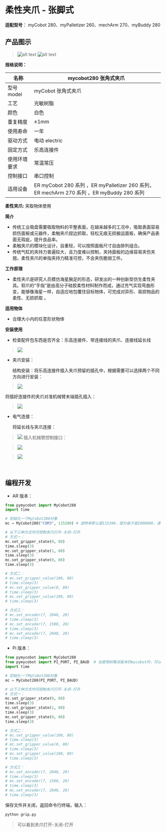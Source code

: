 # 柔性夹爪 - 张脚式

**适配型号**： myCobot 280、myPalletizer 260、mechArm 270、myBuddy 280

## **产品图示**

> ![alt text](../../resource\4-SupportAndService\Accessories\grip/Z1.jpg)
> ![alt text](../../resource\4-SupportAndService\Accessories\grip/Z2.jpg)

**规格说明：**

| 名称         | mycobot280 张角式夹爪                                                                      |
| ------------ | ------------------------------------------------------------------------------------------ |
| 型号 model   | myCobot 张角式夹爪                                                                         |
| 工艺         | 光敏树脂                                                                                   |
| 颜色         | 白色                                                                                       |
| 重复精度     | ±1mm                                                                                       |
| 使用寿命     | 一年                                                                                       |
| 驱动方式     | 电动 electric                                                                              |
| 固定方式     | 乐高连接件                                                                                 |
| 使用环境要求 | 常温常压                                                                                   |
| 控制接口     | 串口控制                                                                                   |
| 适用设备     | ER myCobot 280 系列 ，ER myPalletizer 260 系列， ER mechArm 270 系列 ，ER myBuddy 280 系列 |

**柔性夹爪:** 夹取物体使用

**简介**

- 传统工业吸盘需要吸取物料的平整表面，在越来越多的工况中，吸取表面容易损伤面板或元器件，柔触夹爪捏边抓取，轻松无痕无损搬运面板，确保产品表面无瑕疵，提升良品率。
- 柔触夹爪的模块化设计，自重轻，可以按照面板尺寸自由排列组合。
- 传统气缸的夹持力普遍较大，且力度难以控制，夹持面板的边缘容易夹伤夹翘，柔性夹爪的单指夹持力精准可控，不会夹伤脆弱工件。

**工作原理**

- 柔性夹爪是研究人员模仿海星腕足的形态，研发出的一种创新型仿生柔性夹具。软爪的“手指”是由高分子硅胶柔性材料制作而成，通过充气实现弯曲形变，能够像海星一样，自适应地包覆住目标物体，可完成对异形、易损物品的柔性、无损抓取 。

**适用物体**

- 合理大小内的任意形状物体

**安装使用**

- 检查配件包东西是否齐全：乐高连接件、带连接线的夹爪、连接线延长线
>   ![](../../resource\4-SupportAndService\Accessories\grip/Z3.jpg)

- 夹爪安装：

  结构安装：将乐高连接件插入夹爪预留的插孔中，根据需要可以选择两个不同方向进行安装：
 >  ![](../../resource\4-SupportAndService\Accessories\grip/Z4.jpg)

  将插好连接件的夹爪对准机械臂末端插孔插入：

 >  ![](../../resource\4-SupportAndService\Accessories\grip/Z5.jpg)

- 电气连接：

  将延长线与夹爪连接：
> ![](../../resource\4-SupportAndService\Accessories\grip/Z6.jpg)
 插入机械臂控制接口：

> ![](../../resource\4-SupportAndService\Accessories\grip/Z7.png)  


> ![](../../resource\4-SupportAndService\Accessories\grip/Z8.jpg)  
<br>

## 编程开发

- AR 版本：

```python
from pymycobot import MyCobot280
import time

# 初始化一个MyCobot280对象
mc = MyCobot280("COM3", 115200) # 波特率默认是115200，部分板子是1000000，请根据实际进行修改

# 以下三种方式均可控制夹爪打开-关闭-打开
# 方式一：
mc.set_gripper_state(0, 80)
time.sleep(3)
mc.set_gripper_state(1, 80)
time.sleep(3)
mc.set_gripper_state(0, 80)
time.sleep(3)

# 方式二：
# mc.set_gripper_value(100, 80)
# time.sleep(3)
# mc.set_gripper_value(0, 80)
# time.sleep(3)
# mc.set_gripper_value(100, 80)
# time.sleep(3)

# 方式三：
# mc.set_encoder(7, 2048, 20)
# time.sleep(3)
# mc.set_encoder(7, 1500, 20)
# time.sleep(3)
# mc.set_encoder(7, 2048, 20)
# time.sleep(3)
```

- Pi 版本：

```python
from pymycobot import MyCobot280
from pymycobot import PI_PORT, PI_BAUD  # 当使用树莓派版本的mycobot时，可以引用这两个变量进行MyCobot280初始化
import time

# 初始化一个MyCobot280对象
mc = MyCobot280(PI_PORT, PI_BAUD)

# 以下三种方式均可控制夹爪打开-关闭-打开
# 方式一：
mc.set_gripper_state(0, 80)
time.sleep(3)
mc.set_gripper_state(1, 80)
time.sleep(3)
mc.set_gripper_state(0, 80)
time.sleep(3)

# 方式二：
# mc.set_gripper_value(100, 80)
# time.sleep(3)
# mc.set_gripper_value(0, 80)
# time.sleep(3)
# mc.set_gripper_value(100, 80)
# time.sleep(3)

# 方式三：
# mc.set_encoder(7, 2048, 20)
# time.sleep(3)
# mc.set_encoder(7, 1500, 20)
# time.sleep(3)
# mc.set_encoder(7, 2048, 20)
# time.sleep(3)
```

保存文件并关闭，返回命令行终端，输入：

```bash
python grip.py
```

> 可以看到夹爪打开-关闭-打开
